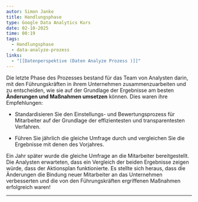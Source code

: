 ```yaml
---
autor: Simon Janke
title: Handlungsphase
type: Google Data Analytics Kurs
date: 02-10-2025
time: 00:19
tags:
  - Handlungsphase
  - data-analyze-prozess
links:
  - "[[Datenperspektive (Daten Analyze Prozess )]]"
---
```


Die letzte Phase des Prozesses bestand für das Team von Analysten darin, mit
den Führungskräften in ihrem Unternehmen zusammenzuarbeiten und zu entscheiden,
wie sie auf der Grundlage der Ergebnisse am besten **Änderungen und Maßnahmen
umsetzen** können. Dies waren ihre Empfehlungen:

- Standardisieren Sie den Einstellungs- und Bewertungsprozess für Mitarbeiter auf der Grundlage der effizientesten und transparentesten Verfahren.

- Führen Sie jährlich die gleiche Umfrage durch und vergleichen Sie die Ergebnisse mit denen des Vorjahres.

Ein Jahr später wurde die gleiche Umfrage an die Mitarbeiter bereitgestellt.
Die Analysten erwarteten, dass ein Vergleich der beiden Ergebnisse zeigen
würde, dass der Aktionsplan funktionierte. Es stellte sich heraus, dass die
Änderungen die Bindung neuer Mitarbeiter an das Unternehmen verbesserten und
die von den Führungskräften ergriffenen Maßnahmen erfolgreich waren!

---
